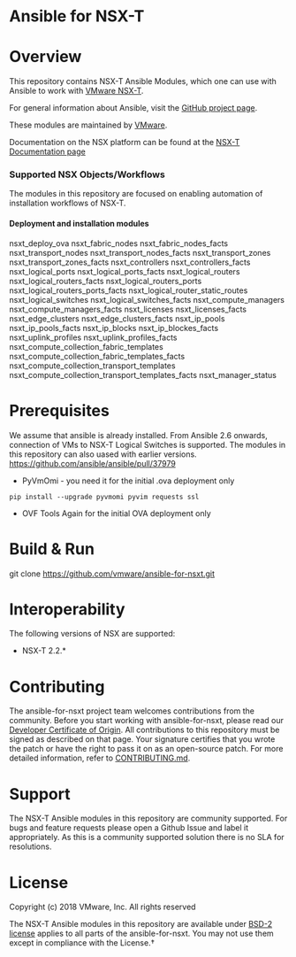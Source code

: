 # Ansible for NSX-T

# Overview
This repository contains NSX-T Ansible Modules, which one can use with
Ansible to work with [VMware NSX-T][vmware-nsxt].

[vmware-nsxt]: https://www.vmware.com/products/nsx.html

For general information about Ansible, visit the [GitHub project page][an-github].

[an-github]: https://github.com/ansible/ansible

These modules are maintained by [VMware](https://www.vmware.com/).

Documentation on the NSX platform can be found at the [NSX-T Documentation page](https://docs.vmware.com/en/VMware-NSX-T/index.html)

### Supported NSX Objects/Workflows
The modules in this repository are focused on enabling automation of installation workflows of NSX-T.

#### Deployment and installation modules
nsxt_deploy_ova
nsxt_fabric_nodes
nsxt_fabric_nodes_facts
nsxt_transport_nodes
nsxt_transport_nodes_facts
nsxt_transport_zones
nsxt_transport_zones_facts
nsxt_controllers
nsxt_controllers_facts
nsxt_logical_ports
nsxt_logical_ports_facts
nsxt_logical_routers
nsxt_logical_routers_facts
nsxt_logical_routers_ports
nsxt_logical_routers_ports_facts
nsxt_logical_router_static_routes
nsxt_logical_switches
nsxt_logical_switches_facts
nsxt_compute_managers
nsxt_compute_managers_facts
nsxt_licenses
nsxt_licenses_facts
nsxt_edge_clusters
nsxt_edge_clusters_facts
nsxt_ip_pools
nsxt_ip_pools_facts
nsxt_ip_blocks
nsxt_ip_blockes_facts
nsxt_uplink_profiles
nsxt_uplink_profiles_facts
nsxt_compute_collection_fabric_templates
nsxt_compute_collection_fabric_templates_facts
nsxt_compute_collection_transport_templates
nsxt_compute_collection_transport_templates_facts
nsxt_manager_status

# Prerequisites
We assume that ansible is already installed. 
From Ansible 2.6 onwards, connection of VMs to NSX-T Logical Switches is supported. 
The modules in this repository can also uased with earlier versions.
https://github.com/ansible/ansible/pull/37979

* PyVmOmi - you need it for the initial .ova deployment only
```
pip install --upgrade pyvmomi pyvim requests ssl
```

* OVF Tools
Again for the initial OVA deployment only


# Build & Run
git clone https://github.com/vmware/ansible-for-nsxt.git

# Interoperability

The following versions of NSX are supported:

 * NSX-T 2.2.*

# Contributing

The ansible-for-nsxt project team welcomes contributions from the community. Before you start working with ansible-for-nsxt, please read our [Developer Certificate of Origin](https://cla.vmware.com/dco). All contributions to this repository must be signed as described on that page. Your signature certifies that you wrote the patch or have the right to pass it on as an open-source patch. For more detailed information, refer to [CONTRIBUTING.md](CONTRIBUTING.md).

# Support

The NSX-T Ansible modules in this repository are community supported. For bugs and feature requests please open a Github Issue and label it appropriately. As this is a community supported solution there is no SLA for resolutions.

# License
Copyright (c) 2018 VMware, Inc.  All rights reserved

The NSX-T Ansible modules in this repository are available under [BSD-2 license](https://github.com/vmware/ansible-for-nsxt/blob/master/LICENSE.txt) applies to all parts of the ansible-for-nsxt.
You may not use them except in compliance with the License.†

